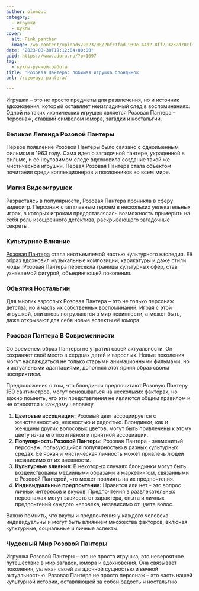 ```yaml
---
author: olomouc
category:
  - игрушки
  - куклы
cover:
  alt: Pink_panther
  image: /wp-content/uploads/2023/08/2bfc1fad-939e-44d2-8ff2-3232d70cf356.png
date: "2023-08-30T19:12:04+00:00"
guid: https://www.adora.ru/?p=1697
tag:
  - куклы-ручной-работы
title: 'Розовая Пантера: любимая игрушка блондинок'
url: /rozovaya-pantera/

---
```

Игрушки – это не просто предметы для развлечения, но и источник вдохновения, который оставляет неизгладимый след в воспоминаниях. Одной из таких иконических игрушек является Розовая Пантера – персонаж, ставший символом юмора, загадки и ностальгии.

### **Великая Легенда Розовой Пантеры**

Первое появление Розовой Пантеры было связано с одноименным фильмом в 1963 году. Сама идея о загадочной пантере, украденной в фильме, и её неуловимом следе вдохновила создание такой же мистической игрушки. Первая Розовая Пантера стала объектом почитания среди коллекционеров и поклонников во всем мире.

### **Магия Видеоигрушек**

Разрастаясь в популярности, Розовая Пантера проникла в сферу видеоигр. Персонаж стал главным героем в нескольких увлекательных играх, в которых игрокам предоставлялась возможность примерить на себя роль изощренного детектива, раскрывающего загадочные секреты.

### **Культурное Влияние**

[Розовая Пантера](https://www.kinopoisk.ru/film/70944/?utm_referrer=www.adora.ru) стала неотъемлемой частью культурного наследия. Её образ вдохновил музыкальные композиции, карикатуры и даже стили моды. Розовая Пантера пересекла границы культурных сфер, став узнаваемой фигурой, объединяющей поколения.

### **Объятия Ностальгии**

Для многих взрослых Розовая Пантера – это не только персонаж детства, но и часть их собственных воспоминаний. Играя с этой игрушкой, они вновь погружаются в мир невинности, а может быть, даже открывают для себя новые аспекты её юмора.

### **Розовая Пантера В Современности**

Со временем образ Пантеры не утратил своей актуальности. Он сохраняет своё место в сердцах детей и взрослых. Новые поколения могут наслаждаться не только старыми анимационными фильмами, но и актуальными адаптациями, дополняя этот яркий образ своим восприятием.

Предположения о том, что блондинки предпочитают Розовую Пантеру 160 сантиметров, могут основываться на нескольких факторах, но важно помнить, что эти представления не являются общим правилом и не относятся к каждому человеку.

1. **Цветовые ассоциации:** Розовый цвет ассоциируется с женственностью, нежностью и радостью. Блондинки, как и женщины других волосовых цветов, могут быть привлечены к этому цвету из-за его позитивной и приятной ассоциации.
1. **Популярность Розовой Пантеры:** Розовая Пантера \- знаменитый персонаж, пользующийся популярностью в разных культурных средах. Её яркая и мистическая личность может привлечь людей независимо от их внешности.
1. **Культурные влияния:** В некоторых случаях блондинки могут быть воздействованы медийными образами и маркетингом, связанными с Розовой Пантерой, что может повлиять на их предпочтения.
1. **Индивидуальные предпочтения:** Нравится или нет \- это вопрос личных интересов и вкусов. Предпочтения в развлекательных персонажах могут зависеть от характера, опыта и личных предпочтений каждого человека, независимо от цвета волос.

Важно помнить, что вкусы и предпочтения у каждого человека индивидуальны и могут быть влиянием множества факторов, включая культурные, социальные и личные аспекты.

### **Чудесный Мир Розовой Пантеры**

Игрушка Розовой Пантеры – это не просто игрушка, это невероятное путешествие в мир загадок, юмора и вдохновения. Она связывает поколения, увлекая своей загадочной сущностью и вечной актуальностью. Розовая Пантера не просто персонаж – это часть нашей культурной истории, оставляющей за собой радость и ностальгию.
